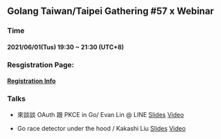 ## Golang Taiwan/Taipei Gathering #57 x Webinar

### Time

#### 2021/06/01(Tus) 19:30 ~ 21:30  (UTC+8)

### Resgistration Page:

#### [Registration Info](https://www.meetup.com/golang-taipei-meetup/events/278400349/)

### Talks

- 來談談 OAuth 跟 PKCE in Go/ Evan Lin @ LINE [Slides](https://speakerdeck.com/line_developers_tw2/lets-talk-about-oauth2-and-pkce-in-go) [Video](https://www.youtube.com/watch?v=Qs4yuL-c0H0)

- Go race detector under the hood / Kakashi Liu [Slides](https://speakerdeck.com/kkc/go-race-detector-under-the-hood) [Video](https://youtu.be/Qs4yuL-c0H0?t=1550)

